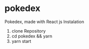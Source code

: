 # pokedex
Pokedex, made with React js
Instalation 
1. clone Repository
2. cd pokedex && yarn
3. yarn start

